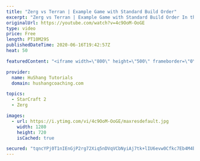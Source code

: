 ```yaml
---
title: "Zerg vs Terran | Example Game with Standard Build Order"
excerpt: "Zerg vs Terran | Example Game with Standard Build Order In this guide we learn how to defend early Terran attacks.  Coaching -------------------------------------------------------------------------- Interested in Starcraft lessons? Check out my website! I would love to help you improve and reach your"
originalUrl: https://youtube.com/watch?v=4c9OoM-OoGE
type: video
price: Free
length: PT10M29S
publishedDateTime: 2020-06-16T19:42:57Z
heat: 50

featuredContent: "<iframe width=\"800\" height=\"500\" frameborder=\"0\" src=\"https://www.youtube.com/embed/4c9OoM-OoGE\" allow=\"accelerometer; autoplay; encrypted-media; gyroscope; picture-in-picture\" allowfullscreen></iframe>"

provider:
  name: HuShang Tutorials
  domain: hushangcoaching.com

topics:
  - StarCraft 2
  - Zerg

images:
  - url: https://i.ytimg.com/vi/4c9OoM-OoGE/maxresdefault.jpg
    width: 1280
    height: 720
    isCached: true

secured: "tqncYPj0T1nIEnGjP2rg72Xiq5nDVqVCbNyiAj7tk+lIU6evw0Cfkc7Eb4M4bh1TIgziUQvdGqcIvqb3XSwxpThrgsYfSCwYY20kCZDC5XZi9wpJ07uk27BmdF3Z8iImvSVjgxlI5kpCIRxXDnSTQaqmbZw1Q40M4HBNvMn0lfxE7Uv6HBTcF4r/IF3k5Z3yf04LDM7Ot9oz/7jICz0NrU3vogfevTlGcRa/7V05wiYrtYnjDNUCaWanrepJchn7RL7O7LEudaglS7IQAxopRGNEO79CDt2Ek0tGDrii6BCc6qsnUSEGZ1bWh6+XbkZ0eIiqHBB7VVwv7vN5rMa3OR65bWQwswZUkDYqjqU+IhnwKCOd7VjkHMCISBG9Upss92zQd6PhwF1CbXycZSiCLLFp08EuTns/Vd4qJkBy2OU=;Gm1s+rCWhbysg1edN7hVYg=="
---
```


